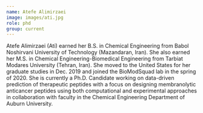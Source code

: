 ```yaml
---
name: Atefe Alimirzaei
image: images/ati.jpg
role: phd
group: current
---
```


Atefe Alimirzaei (Ati) earned her B.S. in Chemical Engineering from Babol Noshirvani University of Technology (Mazandaran, Iran). She also earned 
her M.S. in Chemical Engineering-Biomedical Engineering from Tarbiat Modares University (Tehran, Iran). She moved to the United States for her 
graduate studies in Dec. 2019 and joined the BioModSquad lab in the spring of 2020. She is currently a Ph.D. Candidate working on data-driven 
prediction of therapeutic peptides with a focus on designing membranolytic anticancer peptides using both computational and experimental approaches 
in collaboration with faculty in the Chemical Engineering Department of Auburn University.
